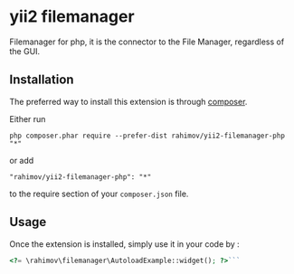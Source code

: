 yii2 filemanager
================
Filemanager for php, it is the connector to the File Manager, regardless of the GUI.

Installation
------------

The preferred way to install this extension is through [composer](http://getcomposer.org/download/).

Either run

```
php composer.phar require --prefer-dist rahimov/yii2-filemanager-php "*"
```

or add

```
"rahimov/yii2-filemanager-php": "*"
```

to the require section of your `composer.json` file.


Usage
-----

Once the extension is installed, simply use it in your code by  :

```php
<?= \rahimov\filemanager\AutoloadExample::widget(); ?>```